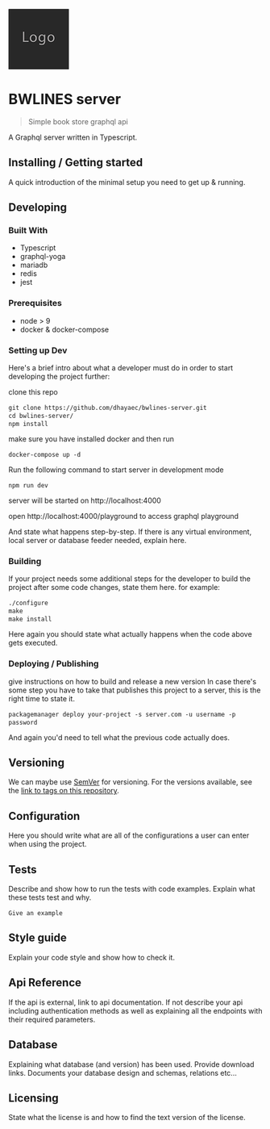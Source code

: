 ![Logo of the project](https://raw.githubusercontent.com/dhayaec/bwlines-server/master/docs/images/README.png)

# BWLINES server

> Simple book store graphql api

A Graphql server written in Typescript.

## Installing / Getting started

A quick introduction of the minimal setup you need to get up & running.

## Developing

### Built With

- Typescript
- graphql-yoga
- mariadb
- redis
- jest

### Prerequisites

- node > 9
- docker & docker-compose

### Setting up Dev

Here's a brief intro about what a developer must do in order to start developing
the project further:

clone this repo

```shell
git clone https://github.com/dhayaec/bwlines-server.git
cd bwlines-server/
npm install
```

make sure you have installed docker and then run

```shell
docker-compose up -d
```

Run the following command to start server in development mode

```shell
npm run dev
```

server will be started on http://localhost:4000

open http://localhost:4000/playground to access graphql playground

And state what happens step-by-step. If there is any virtual environment, local server or database feeder needed, explain here.

### Building

If your project needs some additional steps for the developer to build the
project after some code changes, state them here. for example:

```shell
./configure
make
make install
```

Here again you should state what actually happens when the code above gets
executed.

### Deploying / Publishing

give instructions on how to build and release a new version
In case there's some step you have to take that publishes this project to a
server, this is the right time to state it.

```shell
packagemanager deploy your-project -s server.com -u username -p password
```

And again you'd need to tell what the previous code actually does.

## Versioning

We can maybe use [SemVer](http://semver.org/) for versioning. For the versions available, see the [link to tags on this repository](/tags).

## Configuration

Here you should write what are all of the configurations a user can enter when
using the project.

## Tests

Describe and show how to run the tests with code examples.
Explain what these tests test and why.

```shell
Give an example
```

## Style guide

Explain your code style and show how to check it.

## Api Reference

If the api is external, link to api documentation. If not describe your api including authentication methods as well as explaining all the endpoints with their required parameters.

## Database

Explaining what database (and version) has been used. Provide download links.
Documents your database design and schemas, relations etc...

## Licensing

State what the license is and how to find the text version of the license.
